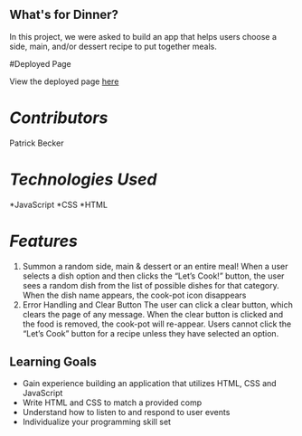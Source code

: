 ## What's for Dinner?

In this project, we were asked to build an app that helps users choose a side, main, and/or dessert recipe to put together meals.

#Deployed Page

View the deployed page [here](file:///Users/patrickbecker/whats-for-dinner/index.html)

*Contributors*
==============
Patrick Becker

*Technologies Used*
=================
*JavaScript
*CSS
*HTML

*Features*
==========================

1. Summon a random side, main & dessert or an entire meal!
When a user selects a dish option and then clicks the “Let’s Cook!” button, the user sees a random dish from the list of possible dishes for that category. When the dish name appears, the cook-pot icon disappears
2. Error Handling and Clear Button
The user can click a clear button, which clears the page of any message. When the clear button is clicked and the food is removed, the cook-pot will re-appear. Users cannot click the “Let’s Cook” button for a recipe unless they have selected an option.
## Learning Goals

- Gain experience building an application that utilizes HTML, CSS and JavaScript
- Write HTML and CSS to match a provided comp
- Understand how to listen to and respond to user events
- Individualize your programming skill set
